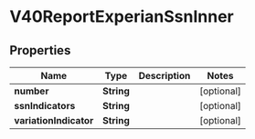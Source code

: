 

# V40ReportExperianSsnInner


## Properties

| Name | Type | Description | Notes |
|------------ | ------------- | ------------- | -------------|
|**number** | **String** |  |  [optional] |
|**ssnIndicators** | **String** |  |  [optional] |
|**variationIndicator** | **String** |  |  [optional] |



